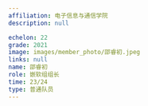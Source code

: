 ```yaml
---
affiliation: 电子信息与通信学院
description: null

echelon: 22
grade: 2021
image: images/member_photo/邵睿初.jpeg
links: null
name: 邵睿初
role: 嵌软组组长
time: 23/24
type: 普通队员
---
```

